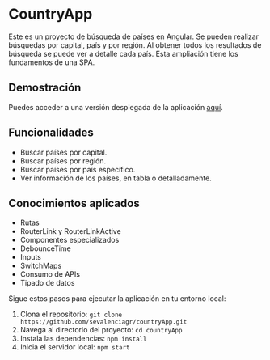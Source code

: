 # CountryApp

Este es un proyecto de búsqueda de países en Angular. Se pueden realizar búsquedas por capital, país y por región. Al obtener todos los resultados de búsqueda se puede ver a detalle cada país. 
Esta ampliación tiene los fundamentos de una SPA.




## Demostración

Puedes acceder a una versión desplegada de la aplicación [aquí](https://country-app-svg.vercel.app/).

## Funcionalidades

- Buscar países por capital.
- Buscar países por región.
- Buscar países por país especifico.
- Ver información de los países, en tabla o detalladamente.

## Conocimientos aplicados 
-	Rutas
-	RouterLink y RouterLinkActive
-	Componentes especializados
-	DebounceTime
-	Inputs
-	SwitchMaps
-	Consumo de APIs
-	Tipado de datos

Sigue estos pasos para ejecutar la aplicación en tu entorno local:

1. Clona el repositorio: `git clone https://github.com/sevalenciagr/countryApp.git`
2. Navega al directorio del proyecto: `cd countryApp`
3. Instala las dependencias: `npm install`
4. Inicia el servidor local: `npm start`
